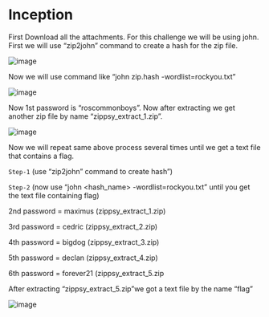 # Inception

First Download all the attachments. For this challenge we will be using john.
First we will use “zip2john” command to create a hash for the zip file.

![image](https://github.com/joykhaneja/CyCog-CTF-2024-Writeups/blob/d1a5a2bc3788795cbdcf54e753a25202ae3591f0/Misc/Inception/Images/Picture1.png)

Now we will use command like “john zip.hash -wordlist=rockyou.txt”

![image](https://github.com/joykhaneja/CyCog-CTF-2024-Writeups/blob/d1a5a2bc3788795cbdcf54e753a25202ae3591f0/Misc/Inception/Images/Picture2.png)

Now 1st password is “roscommonboys”.
Now after extracting we get another zip file by name “zippsy_extract_1.zip”.

![image](https://github.com/joykhaneja/CyCog-CTF-2024-Writeups/blob/d1a5a2bc3788795cbdcf54e753a25202ae3591f0/Misc/Inception/Images/Picture3.png)

Now we will repeat same above process several times until we get a text file that contains a flag.

``Step-1`` (use “zip2john” command to create hash”)

``Step-2`` (now use “john <hash_name> -wordlist=rockyou.txt” until you get the text file containing flag)

2nd password = maximus (zippsy_extract_1.zip)

3rd password = cedric (zippsy_extract_2.zip)

4th password = bigdog (zippsy_extract_3.zip)

5th password = declan (zippsy_extract_4.zip)

6th password = forever21 (zippsy_extract_5.zip

After extracting “zippsy_extract_5.zip”we got a text file by the name “flag”

![image](https://github.com/joykhaneja/CyCog-CTF-2024-Writeups/blob/d1a5a2bc3788795cbdcf54e753a25202ae3591f0/Misc/Inception/Images/Picture4.png)


